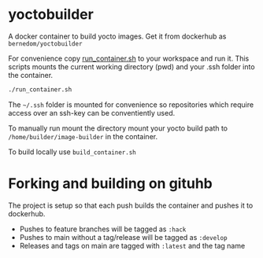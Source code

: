 # yoctobuilder

A docker container to build yocto images. Get it from dockerhub as `bernedom/yoctobuilder`

For convenience copy [run_container.sh](run_container.sh) to your workspace and run it. This scripts mounts the current working directory (pwd) and your .ssh folder into the container. 

```bash
./run_container.sh 
```

The `~/.ssh` folder is mounted for convenience so repositories which require access over an ssh-key can be conventiently used. 


To manually run mount the directory mount your yocto build path to `/home/builder/image-builder` in the container. 

To build locally use `build_container.sh`

# Forking and building on gituhb

The project is setup so that each push builds the container and pushes it to dockerhub. 

* Pushes to feature branches will be tagged as `:hack`
* Pushes to main without a tag/release will be tagged as `:develop`
* Releases and tags on main are tagged with `:latest` and the tag name